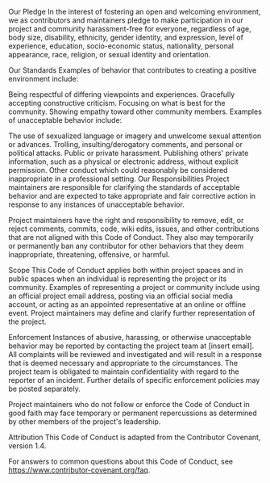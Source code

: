 Our Pledge
In the interest of fostering an open and welcoming environment, we as contributors and maintainers pledge to make participation in our project and community harassment-free for everyone, regardless of age, body size, disability, ethnicity, gender identity, and expression, level of experience, education, socio-economic status, nationality, personal appearance, race, religion, or sexual identity and orientation.

Our Standards
Examples of behavior that contributes to creating a positive environment include:

Being respectful of differing viewpoints and experiences.
Gracefully accepting constructive criticism.
Focusing on what is best for the community.
Showing empathy toward other community members.
Examples of unacceptable behavior include:

The use of sexualized language or imagery and unwelcome sexual attention or advances.
Trolling, insulting/derogatory comments, and personal or political attacks.
Public or private harassment.
Publishing others' private information, such as a physical or electronic address, without explicit permission.
Other conduct which could reasonably be considered inappropriate in a professional setting.
Our Responsibilities
Project maintainers are responsible for clarifying the standards of acceptable behavior and are expected to take appropriate and fair corrective action in response to any instances of unacceptable behavior.

Project maintainers have the right and responsibility to remove, edit, or reject comments, commits, code, wiki edits, issues, and other contributions that are not aligned with this Code of Conduct. They also may temporarily or permanently ban any contributor for other behaviors that they deem inappropriate, threatening, offensive, or harmful.

Scope
This Code of Conduct applies both within project spaces and in public spaces when an individual is representing the project or its community. Examples of representing a project or community include using an official project email address, posting via an official social media account, or acting as an appointed representative at an online or offline event. Project maintainers may define and clarify further representation of the project.

Enforcement
Instances of abusive, harassing, or otherwise unacceptable behavior may be reported by contacting the project team at [insert email]. All complaints will be reviewed and investigated and will result in a response that is deemed necessary and appropriate to the circumstances. The project team is obligated to maintain confidentiality with regard to the reporter of an incident. Further details of specific enforcement policies may be posted separately.

Project maintainers who do not follow or enforce the Code of Conduct in good faith may face temporary or permanent repercussions as determined by other members of the project's leadership.

Attribution
This Code of Conduct is adapted from the Contributor Covenant, version 1.4.

For answers to common questions about this Code of Conduct, see https://www.contributor-covenant.org/faq.
